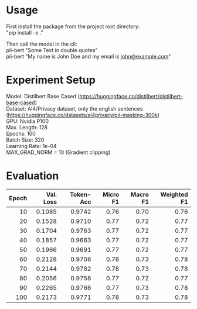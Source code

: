 # Usage
First install the package from the project root directory: <br/>
"pip install -e ." <br/>
 
Then call the model in the cli: <br/>
pii-bert "Some Text in double quotes" <br/>
pii-bert "My name is John Doe and my email is john@example.com" <br/>

# Experiment Setup
Model: Distilbert Base Cased (https://huggingface.co/distilbert/distilbert-base-cased) <br/>
Dataset: AI4/Privacy dataset, only the english sentences (https://huggingface.co/datasets/ai4privacy/pii-masking-300k) <br/>
GPU: Nvidia P100 <br/>
Max. Length: 128 <br/>
Epochs: 100 <br/>
Batch Size: 320 <br/>
Learning Rate: 1e-04 <br/>
MAX_GRAD_NORM = 10 (Gradient clipping) <br/>

# Evaluation
| Epoch | Val. Loss | Token-Acc | Micro F1 | Macro F1 | Weighted F1 |
|------:|---------:|----------:|---------:|---------:|------------:|
| 10   | 0.1085 | 0.9742 | 0.76 | 0.70 | 0.76 |
| 20   | 0.1528 | 0.9710 | 0.77 | 0.72 | 0.77 |
| 30   | 0.1704 | 0.9763 | 0.77 | 0.72 | 0.77 |
| 40   | 0.1857 | 0.9663 | 0.77 | 0.72 | 0.77 |
| 50   | 0.1966 | 0.9691 | 0.77 | 0.72 | 0.77 |
| 60   | 0.2128 | 0.9708 | 0.78 | 0.73 | 0.78 |
| 70   | 0.2144 | 0.9782 | 0.78 | 0.73 | 0.78 |
| 80   | 0.2056 | 0.9758 | 0.77 | 0.72 | 0.77 |
| 90   | 0.2265 | 0.9766 | 0.77 | 0.73 | 0.78 |
| 100  | 0.2173 | 0.9771 | 0.78 | 0.73 | 0.78 |

